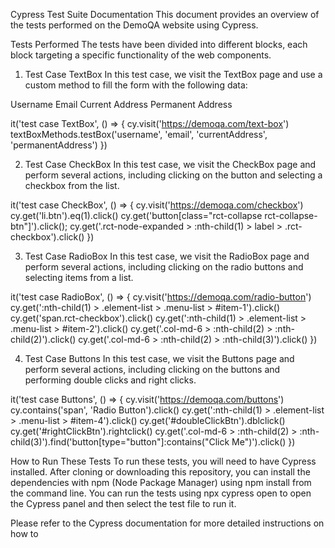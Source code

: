 Cypress Test Suite Documentation
This document provides an overview of the tests performed on the DemoQA website using Cypress.

Tests Performed
The tests have been divided into different blocks, each block targeting a specific functionality of the web components.

1. Test Case TextBox
In this test case, we visit the TextBox page and use a custom method to fill the form with the following data:

Username
Email
Current Address
Permanent Address

it('test case TextBox', () => {
    cy.visit('https://demoqa.com/text-box')
    textBoxMethods.testBox('username', 'email', 'currentAddress', 'permanentAddress')
})

2. Test Case CheckBox
In this test case, we visit the CheckBox page and perform several actions, including clicking on the button and selecting a checkbox from the list.

it('test case CheckBox', () => {
    cy.visit('https://demoqa.com/checkbox')
    cy.get('li.btn').eq(1).click()
    cy.get('button[class="rct-collapse rct-collapse-btn"]').click();
    cy.get('.rct-node-expanded > :nth-child(1) > label > .rct-checkbox').click()
})

3. Test Case RadioBox
In this test case, we visit the RadioBox page and perform several actions, including clicking on the radio buttons and selecting items from a list.

it('test case RadioBox', () => {
    cy.visit('https://demoqa.com/radio-button')
    cy.get(':nth-child(1) > .element-list > .menu-list > #item-1').click()
    cy.get('span.rct-checkbox').click()
    cy.get(':nth-child(1) > .element-list > .menu-list > #item-2').click()
    cy.get('.col-md-6 > :nth-child(2) > :nth-child(2)').click()
    cy.get('.col-md-6 > :nth-child(2) > :nth-child(3)').click()
})

4. Test Case Buttons
In this test case, we visit the Buttons page and perform several actions, including clicking on the buttons and performing double clicks and right clicks.

it('test case Buttons', () => {
    cy.visit('https://demoqa.com/buttons')
    cy.contains('span', 'Radio Button').click()
    cy.get(':nth-child(1) > .element-list > .menu-list > #item-4').click()
    cy.get('#doubleClickBtn').dblclick()
    cy.get('#rightClickBtn').rightclick()
    cy.get('.col-md-6 > :nth-child(2) > :nth-child(3)').find('button[type="button"]:contains("Click Me")').click()
})

How to Run These Tests
To run these tests, you will need to have Cypress installed. After cloning or downloading this repository, you can install the dependencies with npm (Node Package Manager) using npm install from the command line. You can run the tests using npx cypress open to open the Cypress panel and then select the test file to run it.

Please refer to the Cypress documentation for more detailed instructions on how to